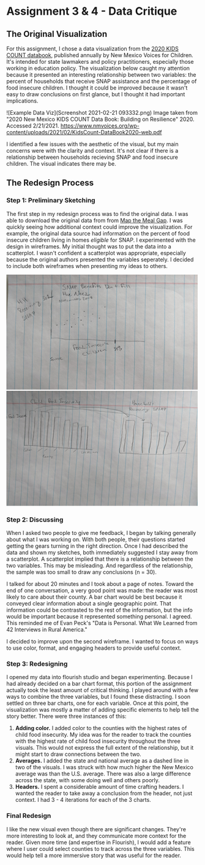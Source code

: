 # Assignment 3 & 4 - Data Critique

## The Original Visualization

For this assignment, I chose a data visualization from the [2020 KIDS COUNT databook](https://www.nmvoices.org/wp-content/uploads/2021/02/KidsCount-DataBook2020-web.pdf), published annually by New Mexico Voices for Children. It's intended for state lawmakers and policy practitioners, especially those working in education policy. The visualization below caught my attention because it presented an interesting relationship between two variables: the percent of households that receive SNAP assistance and the percentage of food insecure children. I thought it could be improved because it wasn't easy to draw conclusions on first glance, but I thought it had important implications.

![Example Data Viz](Screenshot 2021-02-21 093332.png)
Image taken from "2020 New Mexico KIDS COUNT Data Book: Building on Resilience" 2020. Accessed 2/21/2021. https://www.nmvoices.org/wp-content/uploads/2021/02/KidsCount-DataBook2020-web.pdf

I identified a few issues with the aesthetic of the visual, but my main concerns were with the clarity and context. It's not clear if there is a relationship between households recieving SNAP and food insecure children. The visual indicates there may be. 

## The Redesign Process

### Step 1: Preliminary Sketching

The first step in my redesign process was to find the original data. I was able to download the original data from from [Map the Meal Gap](https://www.feedingamerica.org/research/map-the-meal-gap/how-we-got-the-map-data). I was quickly seeing how additional context could improve the visualization. For example, the original data source had information on the percent of food insecure children living in homes _eligible_ for SNAP. I experimented with the design in wireframes. My initial thought was to put the data into a scatterplot. I wasn't confident a scatterplot was appropriate, especially because the original authors presented the variables seperately. I decided to include both wireframes when presenting my ideas to others.

<img src="1IMG_20210221_165057.jpg" width="500" height="300"/>

<img src="IMG_20210221_165050.jpg" width="500" height="300"/>


### Step 2: Discussing

When I asked two people to give me feedback, I began by talking generally about what I was working on. With both people, their questions started getting the gears turning in the right direction. Once I had described the data and shown my sketches, both immediately suggested I stay away from a scatterplot. A scatterplot implied that there is a relationship between the two variables. This may be misleading. And regardless of the relationship, the sample was too small to draw any conclusions (n = 30). 

I talked for about 20 minutes and I took about a page of notes. Toward the end of one conversation, a very good point was made: the reader was most likely to care about their county. A bar chart would be best because it conveyed clear information about a single geographic point. That information could be contrasted to the rest of the information, but the info would be important because it represented something personal. I agreed. This reminded me of Evan Peck's "Data is Personal. What We Learned from 42 Interviews in Rural America."

I decided to improve upon the second wireframe. I wanted to focus on ways to use color, format, and engaging headers to provide useful context.

### Step 3: Redesigning

I opened my data into flourish studio and began experimenting. Because I had already decided on a bar chart format, this portion of the assignment actually took the least amount of critical thinking. I played around with a few ways to combine the three variables, but I found these distracting. I soon settled on three bar charts, one for each variable. Once at this point, the visualization was mostly a matter of adding specific elements to help tell the story better. There were three instances of this:

  1. **Adding color.** I added color to the counties with the highest rates of child food insecurity. My idea was for the reader to track the counties with the highest rate of child food insecurity throughout the three visuals. This would not express the full extent of the relationship, but it might start to draw connections between the two.
  2. **Averages.** I added the state and national average as a dashed line in two of the visuals. I was struck with how much higher the New Mexico average was than the U.S. average. There was also a large difference across the state, with some doing well and others poorly.
  3. **Headers.** I spent a considerable amount of time crafting headers. I wanted the reader to take away a conclusion from the header, not just context. I had 3 - 4 iterations for each of the 3 charts.

### Final Redesign


<div class="flourish-embed flourish-chart" data-src="visualisation/5356399"><script src="https://public.flourish.studio/resources/embed.js"></script></div>


<div class="flourish-embed flourish-chart" data-src="visualisation/5356495"><script src="https://public.flourish.studio/resources/embed.js"></script></div>


<div class="flourish-embed flourish-chart" data-src="visualisation/5356540"><script src="https://public.flourish.studio/resources/embed.js"></script></div>

I like the new visual even though there are significant changes. They're more interesting to look at, and they communicate more context for the reader. Given more time (and expertise in Flourish), I would add a feature where I user could select counties to track across the three variables. This would help tell a more immersive story that was useful for the reader.


